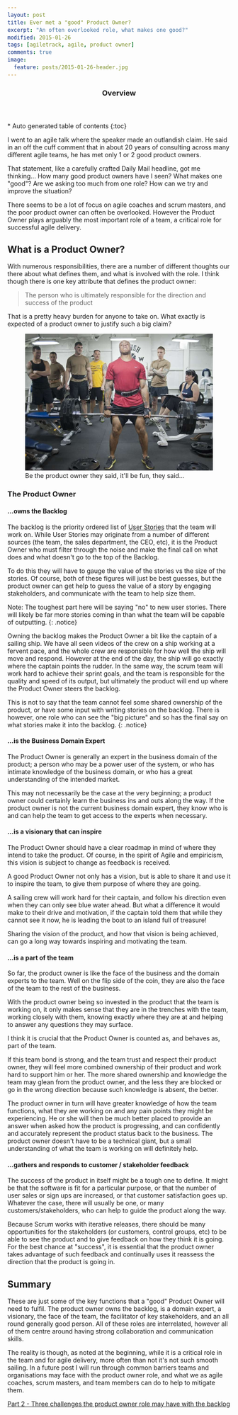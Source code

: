 ```yaml
---
layout: post
title: Ever met a "good" Product Owner?
excerpt: "An often overlooked role, what makes one good?"
modified: 2015-01-26
tags: [agiletrack, agile, product owner]
comments: true
image:
  feature: posts/2015-01-26-header.jpg
---
```


<section id="table-of-contents" class="toc">
  <header>
    <h3>Overview</h3>
  </header>
<div id="drawer" markdown="1">
*  Auto generated table of contents
{:toc}
</div>
</section><!-- /#table-of-contents -->

I went to an agile talk where the speaker made an outlandish claim. He said in an off the cuff comment that in about 20 years of consulting across many different agile teams, he has met only 1 or 2 good product owners.

That statement, like a carefully crafted Daily Mail headline, got me thinking... How many good product owners have I seen? What makes one "good"? Are we asking too much from one role? How can we try and improve the situation?

There seems to be a lot of focus on agile coaches and scrum masters, and the poor product owner can often be overlooked.  However the Product Owner plays arguably the most important role of a team, a critical role for successful agile delivery.

## What is a Product Owner?

With numerous responsibilities, there are a number of different thoughts our there about what defines them, and what is involved with the role. I think though there is one key attribute that defines the product owner:

> The person who is ultimately responsible for the direction and success of the product

That is a pretty heavy burden for anyone to take on.  What exactly is expected of a product owner to justify such a big claim?

<figure>
<img src="../images/posts/2015-01-26-weight.jpg">
<figcaption>Be the product owner they said, it'll be fun, they said...</figcaption>
</figure>

### The Product Owner

#### ...owns the Backlog

The backlog is the priority ordered list of <a href="http://en.wikipedia.org/wiki/User_story" target="_blank">User Stories</a> that the team will work on. While User Stories may originate from a number of different sources (the team, the sales department, the CEO, etc), it is the Product Owner who must filter through the noise and make the final call on what does and what doesn't go to the top of the Backlog.

To do this they will have to gauge the value of the stories vs the size of the stories.  Of course, both of these figures will just be best guesses, but the product owner can get help to guess the value of a story by engaging stakeholders, and communicate with the team to help size them.

Note: The toughest part here will be saying "no" to new user stories.  There will likely be far more stories coming in than what the team will be capable of outputting.
{: .notice}

Owning the backlog makes the Product Owner a bit like the captain of a sailing ship.  We have all seen videos of the crew on a ship working at a fervent pace, and the whole crew are responsible for how well the ship will move and respond.  However at the end of the day, the ship will go exactly where the captain points the rudder. In the same way, the scrum team will work hard to achieve their sprint goals, and the team is responsible for the quality and speed of its output, but ultimately the product will end up where the Product Owner steers the backlog.

This is not to say that the team cannot feel some shared ownership of the product, or have some input with writing stories on the backlog.  There is however, one role who can see the "big picture" and so has the final say on what stories make it into the backlog.
{: .notice}

#### ...is the Business Domain Expert

The Product Owner is generally an expert in the business domain of the product; a person who may be a power user of the system, or who has intimate knowledge of the business domain, or who has a great understanding of the intended market.

This may not necessarily be the case at the very beginning; a product owner could certainly learn the business ins and outs along the way.  If the product owner is not the current business domain expert, they know who is and can help the team to get access to the experts when necessary.

#### ...is a visionary that can inspire

The Product Owner should have a clear roadmap in mind of where they intend to take the product. Of course, in the spirit of Agile and empiricism, this vision is subject to change as feedback is received.

A good Product Owner not only has a vision, but is able to share it and use it to inspire the team, to give them purpose of where they are going.

A sailing crew will work hard for their captain, and follow his direction even when they can only see blue water ahead. But what a difference it would make to their drive and motivation, if the captain told them that while they cannot see it now, he is leading the boat to an island full of treasure!

Sharing the vision of the product, and how that vision is being achieved, can go a long way towards inspiring and motivating the team.

#### ...is a part of the team

So far, the product owner is like the face of the business and the domain experts to the team.  Well on the flip side of the coin, they are also the face of the team to the rest of the business.

With the product owner being so invested in the product that the team is working on, it only makes sense that they are in the trenches with the team, working closely with them, knowing exactly where they are at and helping to answer any questions they may surface.

I think it is crucial that the Product Owner is counted as, and behaves as, part of the team.

If this team bond is strong, and the team trust and respect their product owner, they will feel more combined ownership of their product and work hard to support him or her.  The more shared ownership and knowledge the team may glean from the product owner, and the less they are blocked or go in the wrong direction because such knowledge is absent, the better.

The product owner in turn will have greater knowledge of how the team functions, what they are working on and any pain points they might be experiencing.  He or she will then be much better placed to provide an answer when asked how the product is progressing, and can confidently and accurately represent the product status back to the business.  The product owner doesn't have to be a technical giant, but a small understanding of what the team is working on will definitely help.

#### ...gathers and responds to customer / stakeholder feedback

The success of the product in itself might be a tough one to define.  It might be that the software is fit for a particular purpose, or that the number of user sales or sign ups are increased, or that customer satisfaction goes up.  Whatever the case, there will usually be one, or many customers/stakeholders, who can help to guide the product along the way.

Because Scrum works with iterative releases, there should be many opportunities for the stakeholders (or customers, control groups, etc) to be able to see the product and to give feedback on how they think it is going.  For the best chance at "success", it is essential that the product owner takes advantage of such feedback and continually uses it reassess the direction that the product is going in.

## Summary

These are just some of the key functions that a "good" Product Owner will need to fulfil.  The product owner owns the backlog, is a domain expert, a visionary, the face of the team, the facilitator of key stakeholders, and an all round generally good person.  All of these roles are interrelated, however all of them centre around having strong collaboration and communication skills.

The reality is though, as noted at the beginning, while it is a critical role in the team and for agile delivery, more often than not it's not such smooth sailing.  In a future post I will run through common barriers teams and organisations may face with the product owner role, and what we as agile coaches, scrum masters, and team members can do to help to mitigate them.

<a href="../product-owner-backlog">Part 2 - Three challenges the product owner role may have with the backlog</a>
